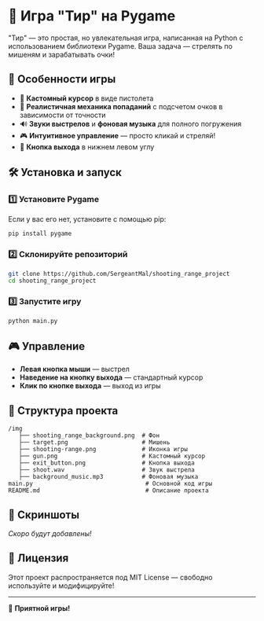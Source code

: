 # 🎯 Игра "Тир" на Pygame

"Тир" — это простая, но увлекательная игра, написанная на Python с использованием библиотеки Pygame. Ваша задача — стрелять по мишеням и зарабатывать очки!

## 📌 Особенности игры

- 🔫 **Кастомный курсор** в виде пистолета
- 🎯 **Реалистичная механика попаданий** с подсчетом очков в зависимости от точности
- 🔊 **Звуки выстрелов** и **фоновая музыка** для полного погружения
- 🎮 **Интуитивное управление** — просто кликай и стреляй!
- 🚪 **Кнопка выхода** в нижнем левом углу

## 🛠 Установка и запуск

### 1️⃣ Установите Pygame
Если у вас его нет, установите с помощью pip:

```sh
pip install pygame
```

### 2️⃣ Склонируйте репозиторий
```sh
git clone https://github.com/SergeantMal/shooting_range_project
cd shooting_range_project
```

### 3️⃣ Запустите игру
```sh
python main.py
```

## 🎮 Управление
- **Левая кнопка мыши** — выстрел
- **Наведение на кнопку выхода** — стандартный курсор
- **Клик по кнопке выхода** — выход из игры

## 📂 Структура проекта
```
/img
   ├── shooting_range_background.png  # Фон
   ├── target.png                     # Мишень
   ├── shooting-range.png             # Иконка игры
   ├── gun.png                        # Кастомный курсор
   ├── exit_button.png                # Кнопка выхода
   ├── shoot.wav                      # Звук выстрела
   ├── background_music.mp3           # Фоновая музыка
main.py                                # Основной код игры
README.md                              # Описание проекта
```

## 📸 Скриншоты

_Скоро будут добавлены!_

## 📜 Лицензия
Этот проект распространяется под MIT License — свободно используйте и модифицируйте!

---

🚀 **Приятной игры!**


